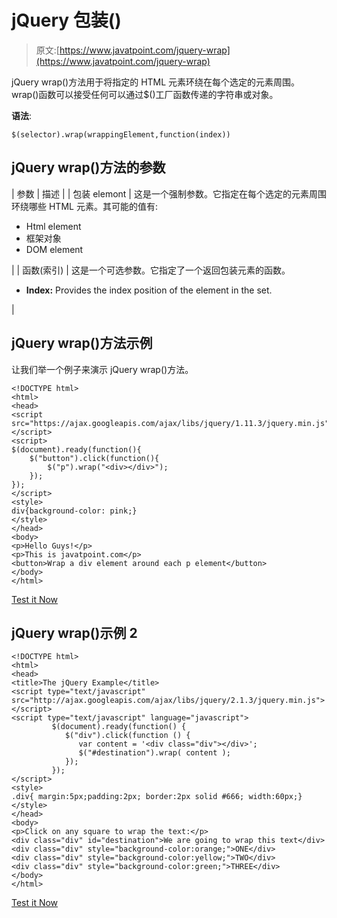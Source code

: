 # jQuery 包装()

> 原文:[https://www.javatpoint.com/jquery-wrap](https://www.javatpoint.com/jquery-wrap)

jQuery wrap()方法用于将指定的 HTML 元素环绕在每个选定的元素周围。wrap()函数可以接受任何可以通过$()工厂函数传递的字符串或对象。

**语法**:

```
$(selector).wrap(wrappingElement,function(index)) 

```

## jQuery wrap()方法的参数

| 参数 | 描述 |
| 包装 elemont | 这是一个强制参数。它指定在每个选定的元素周围环绕哪些 HTML 元素。其可能的值有:

*   Html element
*   框架对象
*   DOM element

 |
| 函数(索引) | 这是一个可选参数。它指定了一个返回包装元素的函数。

*   **Index:** Provides the index position of the element in the set.

 |

## jQuery wrap()方法示例

让我们举一个例子来演示 jQuery wrap()方法。

```
<!DOCTYPE html>
<html>
<head>
<script src="https://ajax.googleapis.com/ajax/libs/jquery/1.11.3/jquery.min.js"></script>
<script>
$(document).ready(function(){
    $("button").click(function(){
        $("p").wrap("<div></div>");
    });
});
</script>
<style>
div{background-color: pink;}
</style>
</head>
<body>
<p>Hello Guys!</p>
<p>This is javatpoint.com</p>
<button>Wrap a div element around each p element</button>
</body>
</html>

```

[Test it Now](https://www.javatpoint.com/oprweb/test.jsp?filename=jquerywrap1)

## jQuery wrap()示例 2

```
<!DOCTYPE html>
<html>
<head>
<title>The jQuery Example</title>
<script type="text/javascript" src="http://ajax.googleapis.com/ajax/libs/jquery/2.1.3/jquery.min.js"></script>
<script type="text/javascript" language="javascript">
         $(document).ready(function() {
            $("div").click(function () {
               var content = '<div class="div"></div>';
               $("#destination").wrap( content );
            });
         });
</script>
<style>
.div{ margin:5px;padding:2px; border:2px solid #666; width:60px;}</style>
</head>
<body>
<p>Click on any square to wrap the text:</p>
<div class="div" id="destination">We are going to wrap this text</div>
<div class="div" style="background-color:orange;">ONE</div>
<div class="div" style="background-color:yellow;">TWO</div>
<div class="div" style="background-color:green;">THREE</div>
</body>
</html>

```

[Test it Now](https://www.javatpoint.com/oprweb/test.jsp?filename=jquerywrap2)